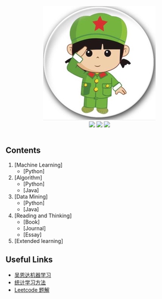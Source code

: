 <div align="center">
    <a href=""> <img src="image/1123369643_1.png"></a>
    <br>
    <a href=""> <img src="https://img.shields.io/badge/%3E-MachineLearning-red.svg"></a> <a href=""><a href="https://github.com/apachecn/awesome-leetcode/tree/master/docs/Algorithm_Implementation/Python"> <img src="https://img.shields.io/badge/%3E-Algorithm-red.svg"></a> <a href="https://github.com/apachecn/awesome-leetcode/tree/master/docs/Leetcode_Solutions/Python"> <img src="https://img.shields.io/badge/%3E-Datamining-red.svg"></a> 
</div>

<br>

## Contents
1. [Machine Learning]
    - [Python]
2. [Algorithm]
    - [Python]
    - [Java]
3. [Data Mining]
    - [Python]
    - [Java]
4. [Reading and Thinking]
    - [Book]
    - [Journal]
    - [Essay]
5. [Extended learning]
    
## Useful Links
- [吴恩达机器学习](https://github.com/Herema-Xu/Coursera-ML-AndrewNg-Notes)
- [统计学习方法](https://github.com/Herema-Xu/lihang-code)
- [Leetcode 题解](https://github.com/Herema-Xu/awesome-algorithm)
